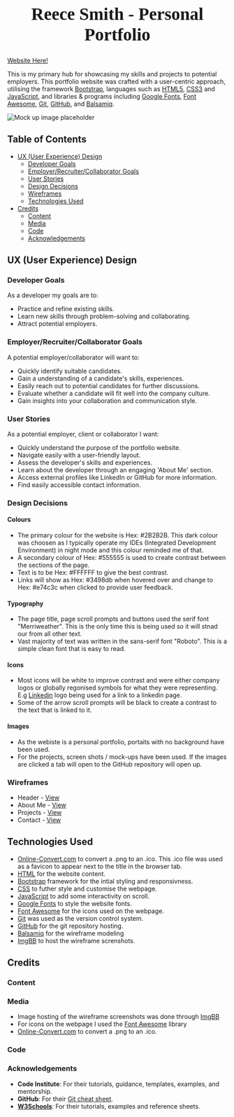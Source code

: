 <h1 align="center" style="font-size:40px; font-family:serif;">Reece Smith - Personal Portfolio</h1>

[Website Here!]()

This is my primary hub for showcasing my skills and projects to potential employers. This portfolio website was crafted with a user-centric approach, utilising the framework [Bootstrap](https://getbootstrap.com/), languages such as [HTML5](https://en.wikipedia.org/wiki/HTML), [CSS3](https://en.wikipedia.org/wiki/CSS) and [JavaScript](https://en.wikipedia.org/wiki/JavaScript), and libraries & programs including [Google Fonts](https://fonts.google.com/), [Font Awesome](https://fontawesome.com/), [Git](https://git-scm.com/), [GitHub](https://github.com/), and [Balsamiq](https://balsamiq.com/).

![Mock up image placeholder](image.jpg)

## Table of Contents

- [UX (User Experience) Design](#ux-user-experience-design)
  - [Developer Goals](#developer-goals)
  - [Employer/Recruiter/Collaborator Goals](#employerrecruitercollaborator-goals)
  - [User Stories](#user-stories)
  - [Design Decisions](#design-decisions)
  - [Wireframes](#wireframes)
  - [Technologies Used](#technologies-used)
- [Credits](#credits)
  - [Content](#content)
  - [Media](#media)
  - [Code](#code)
  - [Acknowledgements](#acknowledgements)

## UX (User Experience) Design

### Developer Goals

As a developer my goals are to:

- Practice and refine existing skills.
- Learn new skills through problem-solving and collaborating.
- Attract potential employers.

### Employer/Recruiter/Collaborator Goals

A potential employer/collaborator will want to:

- Quickly identify suitable candidates.
- Gain a understanding of a candidate's skills, experiences.
- Easily reach out to potential candidates for further discussions.
- Evaluate whether a candidate will fit well into the company culture.
- Gain insights into your collaboration and communication style.

### User Stories

As a potential employer, client or collaborator I want:

- Quickly understand the purpose of the portfolio website.
- Navigate easily with a user-friendly layout.
- Assess the developer's skills and experiences.
- Learn about the developer through an engaging 'About Me' section.
- Access external profiles like LinkedIn or GitHub for more information.
- Find easily accessible contact information.


### Design Decisions

#### Colours

- The primary colour for the website is Hex: #2B2B2B. This dark colour was choosen as I typically operate my IDEs (Integrated Development Environment) in night mode and this colour reminded me of that.
- A secondary colour of Hex: #555555 is used to create contrast between the sections of the page.
- Text is to be Hex: #FFFFFF to give the best contrast.
- Links will show as Hex: #3498db when hovered over and change to Hex: #e74c3c when clicked to provide user feedback.

#### Typography

- The page title, page scroll prompts and buttons used the serif font "Merriweather". This is the only time this is being used so it will stnad our from all other text.
- Vast majority of text was written in the sans-serif font "Roboto". This is a simple clean font that is easy to read.

#### Icons

- Most icons will be white to improve contrast and were either company logos or globally regonised symbols for what they were representing. E.g [Linkedin](https://www.linkedin.com/) logo being used for a link to a linkedin page.
- Some of the arrow scroll prompts will be black to create a contrast to the text that is linked to it.

#### Images

- As the webiste is a personal portfolio, portaits with no background have been used.
- For the projects, screen shots / mock-ups have been used. If the images are clicked a tab will open to the GitHub repository will open up.

### Wireframes

- Header - [View](https://ibb.co/Zmg3MR8)
- About Me - [View](https://ibb.co/Jsmpcqh)
- Projects - [View](https://ibb.co/mbDWR2Y)
- Contact - [View](https://ibb.co/8jbSbkJ)

## Technologies Used

- [Online-Convert.com](hhttps://image.online-convert.com/convert-to-ico) to convert a .png to an .ico. This .ico file was used as a favicon to appear next to the title in the browser tab.
- [HTML](https://en.wikipedia.org/wiki/HTML) for the website content.
- [Bootstrap](https://getbootstrap.com/) framework for the intial styling and responsivness. 
- [CSS](https://en.wikipedia.org/wiki/CSS) to futher style and customise the webpage.
- [JavaScript](https://en.wikipedia.org/wiki/JavaScript) to add some interactivity on scroll.
- [Google Fonts](https://fonts.google.com/) to style the website fonts.
- [Font Awesome](https://fontawesome.com/) for the icons used on the webpage.
- [Git](https://git-scm.com/) was used as the version control system.
- [GitHub](https://github.com/) for the git repository hosting.
- [Balsamiq](https://balsamiq.com/) for the wireframe modeling
- [ImgBB](https://imgbb.com/) to host the wireframe screnshots.

## Credits

### Content

### Media

- Image hosting of the wireframe screenshots was done through [ImgBB](https://imgbb.com/)
- For icons on the webpage I used the [Font Awesome](https://fontawesome.com/) library
- [Online-Convert.com](hhttps://image.online-convert.com/convert-to-ico) to convert a .png to an .ico.

### Code

### Acknowledgements

- **Code Institute**: For their tutorials, guidance, templates, examples, and mentorship.
- **GitHub**: For their [Git cheat sheet](https://education.github.com/git-cheat-sheet-education.pdf).
- [**W3Schools**](https://www.w3schools.com/): For their tutorials, examples and reference sheets.
